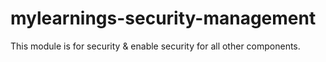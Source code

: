 # mylearnings-security-management
This module is for security &amp; enable security for all other components.
